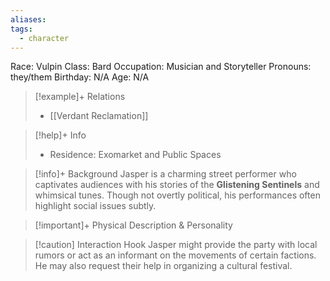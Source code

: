 ```yaml
---
aliases: 
tags:
  - character
---
```

Race: Vulpin
Class: Bard
Occupation: Musician and Storyteller
Pronouns: they/them
Birthday: N/A
Age: N/A

>[!example]+ Relations
> - [[Verdant Reclamation]]

>[!help]+ Info
> - Residence: Exomarket and Public Spaces
>

>[!info]+ Background
>Jasper is a charming street performer who captivates audiences with his stories of the **Glistening Sentinels** and whimsical tunes. Though not overtly political, his performances often highlight social issues subtly.

>[!important]+ Physical Description & Personality

>[!caution] Interaction Hook
>Jasper might provide the party with local rumors or act as an informant on the movements of certain factions. He may also request their help in organizing a cultural festival.